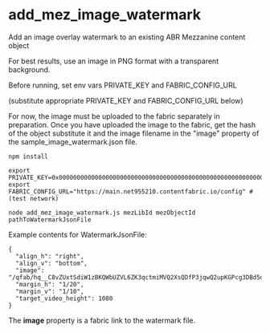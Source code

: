 # add_mez_image_watermark

Add an image overlay watermark to an existing ABR Mezzanine content object

For best results, use an image in PNG format with a transparent background.

Before running, set env vars PRIVATE_KEY and FABRIC_CONFIG_URL

(substitute appropriate PRIVATE_KEY and FABRIC_CONFIG_URL below)

For now, the image must be uploaded to the fabric separately in preparation. Once you have uploaded the image to the fabric, get the hash of the object substitute it and the image filename in the "image" property of the sample_image_watermark.json file.

```
npm install

export PRIVATE_KEY=0x0000000000000000000000000000000000000000000000000000000000000000
export FABRIC_CONFIG_URL="https://main.net955210.contentfabric.io/config" # (test network)

node add_mez_image_watermark.js mezLibId mezObjectId pathToWatermarkJsonFile
```

Example contents for WatermarkJsonFile:

```
{
  "align_h": "right",
  "align_v": "bottom",
  "image": "/qfab/hq__C8vZUxtSdiW1zBKQWbUZVL6ZK3qctmiMVQ2XsQDfP3jqwQ2upKGPcg3DBd5dheMbepBrTDTLWi/files/watermark.png",
  "margin_h": "1/20",
  "margin_v": "1/10",
  "target_video_height": 1080
}
```
The **image** property is a fabric link to the watermark file.